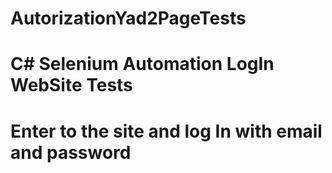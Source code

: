 # AutorizationYad2PageTests
# C# Selenium Automation LogIn WebSite Tests 
# Enter to the site and log In with email and password 

